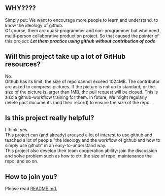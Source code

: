 WHY????
--------------
Simply put: We want to encourage more people to learn and understand, to know the ideology of github.  
Of course, them are quasi-programmer and non-programmer but who need multi-person collaborative production project.
So that caused the pointer of this project: ***Let them practice using github without contribution of code***.

Will this project take up a lot of GitHub resources?
---------------
No.  
Github has its limit: the size of repo cannot exceed 1024MB.
The contributor are asked to compress pictures. If the picture is not up to standard,
or the size of the picture is larger than 1MB, the pull request will be closed. This is also a github-workflow training for them.
In future, We might regularly delete past documents (and their record) to ensure the size of the repo.

Is this project really helpful?
---------------
I think, yes.  
This project can (and already) aroused a lot of interest to use github and teached a lot of people 
"the ideology and the workflow of github and how to simply use github" in an easy-to-understand way.  
This project also develop their team cooperation ability: join the discussion and solve problem such as 
how to ctrl the size of repo, maintenance the repo, and so on.

How to join you?
---------------
Please read [README.md.](README.md)
